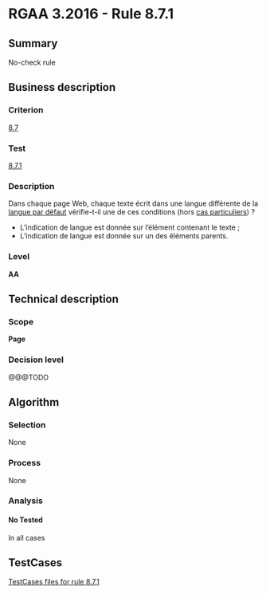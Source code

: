 # RGAA 3.2016 - Rule 8.7.1

## Summary
No-check rule


## Business description

### Criterion
[8.7](http://references.modernisation.gouv.fr/rgaa-accessibilite/criteres.html#crit-8-7)

### Test
[8.7.1](http://references.modernisation.gouv.fr/rgaa-accessibilite/criteres.html#test-8-7-1)

### Description
<div lang="fr">Dans chaque page Web, chaque texte &#xE9;crit dans une langue diff&#xE9;rente de la <a href="http://references.modernisation.gouv.fr/rgaa-accessibilite/glossaire.html#langue-par-dfaut">langue par d&#xE9;faut</a> v&#xE9;rifie-t-il une de ces conditions (hors <a href="http://references.modernisation.gouv.fr/rgaa-accessibilite/cas-particuliers.html#cp-8-7" title="Cas particuliers pour le crit&#xE8;re 8.7">cas particuliers</a>)&nbsp;? <ul><li>L&#x2019;indication de langue est donn&#xE9;e sur l&#x2019;&#xE9;l&#xE9;ment contenant le texte&nbsp;;</li> <li>L&#x2019;indication de langue est donn&#xE9;e sur un des &#xE9;l&#xE9;ments parents.</li> </ul></div>

### Level
**AA**


## Technical description

### Scope
**Page**

### Decision level
@@@TODO


## Algorithm

### Selection
None

### Process
None

### Analysis

#### No Tested
In all cases


##  TestCases

[TestCases files for rule 8.7.1](https://github.com/Asqatasun/Asqatasun/tree/RGAA_3.2016/rules/rules-rgaa3.2016/src/test/resources/testcases/rgaa32016/Rgaa32016Rule080701/)


